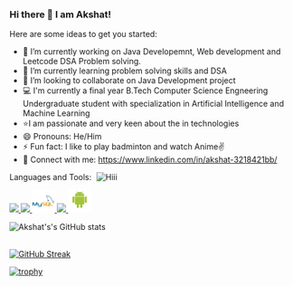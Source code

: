 ### Hi there 👋 I am Akshat!

Here are some ideas to get you started:

- 🔭 I’m currently working on Java Developemnt, Web development and Leetcode DSA Problem solving.
- 🌱 I’m currently learning problem solving skills and DSA
- 👯 I’m looking to collaborate on Java Development project
- 💻 I'm currently a final year B.Tech Computer Science Engneering Undergraduate student with specialization in Artificial Intelligence and Machine Learning
- ⭐I am passionate and very keen about the in technologies
- 😄 Pronouns: He/Him
- ⚡ Fun fact: I like to play badminton and watch Anime✌ 
- 🚩 Connect with me: https://www.linkedin.com/in/akshat-3218421bb/

<img align= "right" src="https://media.tenor.com/B8PvHQ3BhuoAAAAd/kakashi-kakashi-hatake.gif" width="350px" alt="Hiii" /> 


 
  
Languages and Tools:  

<a href="https://www.cplusplus.com" target="_blank"> <img src="https://img.icons8.com/color/48/000000/c-plus-plus-logo.png"/> </a>
<a href="https://www.python.org" target="_blank"> <img src="https://img.icons8.com/color/48/000000/python.png"/> </a> 
<a href="https://www.mysql.com/" target="_blank"> <img src="https://raw.githubusercontent.com/devicons/devicon/master/icons/mysql/mysql-original-wordmark.svg" alt="mysql" width="40" height="40"/> </a> 
<a href="https://www.java.com" target="_blank"> <img src="https://img.icons8.com/color/48/000000/java-coffee-cup-logo.png"/> </a>
<a href="https://developer.android.com" target="_blank"> <img src="https://raw.githubusercontent.com/devicons/devicon/master/icons/android/android-original-wordmark.svg" alt="android" width="40" height="40"/> </a>



![Akshat's's GitHub stats](https://github-readme-stats.vercel.app/api?username=AkshatAjit&theme=dark&show)    
<br>

[![GitHub Streak](https://github-readme-streak-stats.herokuapp.com/?user=AkshatAjit&theme=dark)](https://git.io/streak-stats)

[![trophy](https://github-profile-trophy.vercel.app/?username=AkshatAjit)](https://github.com/ryo-ma/github-profile-trophy)
<br>
